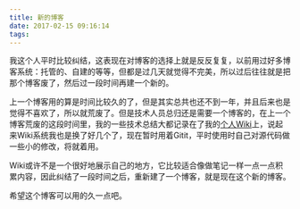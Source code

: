 ```yaml
---
title: 新的博客
date: 2017-02-15 09:16:14
tags:
---
```


我这个人平时比较纠结，这表现在对博客的选择上就是反反复复，以前用过好多博客系统：托管的、自建的等等，但都是过几天就觉得不完美，所以过后往往就是把那个博客废了，然后过一段时间再建一个新的。

上一个博客用的算是时间比较久的了，但是其实总共也还不到一年，并且后来也是觉得不喜欢了，所以就荒废了。但是技术人员总归还是需要一个博客的，在上一个博客荒废的这段时间里，我的一些技术总结大都记录在了我的[个人Wiki](http://wiki.yanhao.org/)上，说起来Wiki系统我也是换了好几个了，现在暂时用着Gitit，平时使用时自己对源代码做一些小的修改，将就着用。

<!-- more -->
Wiki或许不是一个很好地展示自己的地方，它比较适合像做笔记一样一点一点积累内容，因此纠结了一段时间之后，重新建了一个博客，就是现在这个新的博客。

希望这个博客可以用的久一点吧。
